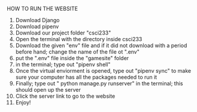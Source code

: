 HOW TO RUN THE WEBSITE
1. Download Django
2. Download pipenv
3. Download our project folder "csci233"
4. Open the terminal with the directory inside csci233
5. Download the given "env" file and if it did not download with a period before hand; change the name of the file ot ".env"
6. put the ".env" file inside the "gamesite" folder
7. in the terminal; type out "pipenv shell"
8. Once the virtual enviorment is opened, type out "pipenv sync" to make sure your computer has all the packages needed to run it
9. Finally; type out " python manage.py runserver" in the terminal; this should open up the server
10. Click the server link to go to the website
11. Enjoy!
